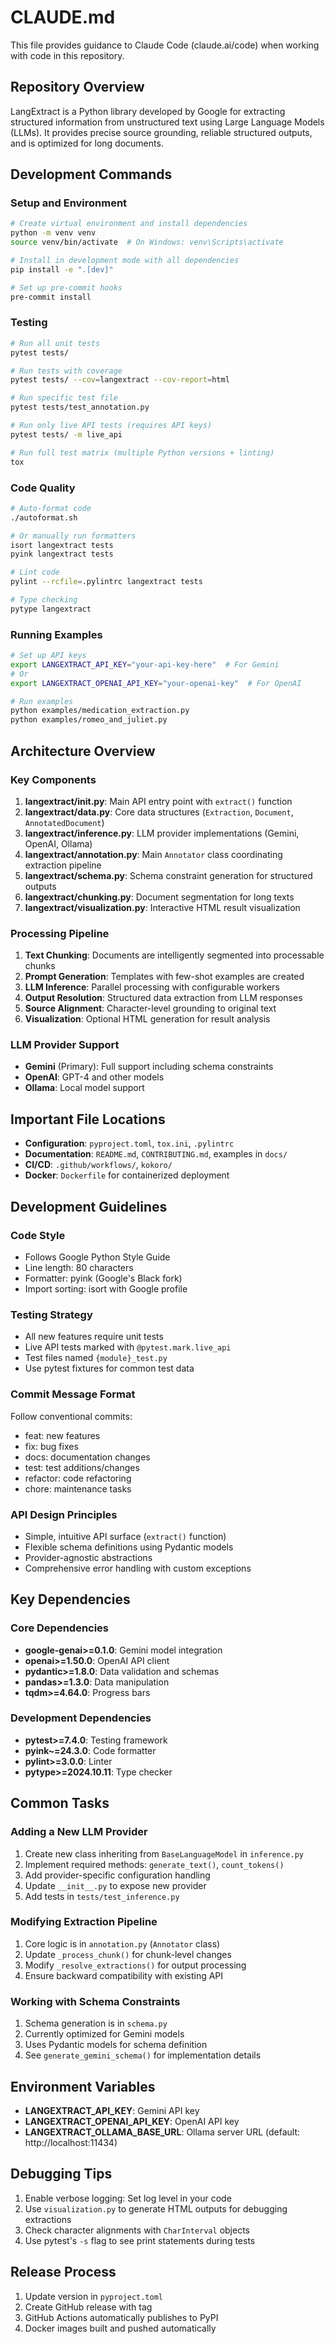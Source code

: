 # CLAUDE.md

This file provides guidance to Claude Code (claude.ai/code) when working with code in this repository.

## Repository Overview

LangExtract is a Python library developed by Google for extracting structured information from unstructured text using Large Language Models (LLMs). It provides precise source grounding, reliable structured outputs, and is optimized for long documents.

## Development Commands

### Setup and Environment
```bash
# Create virtual environment and install dependencies
python -m venv venv
source venv/bin/activate  # On Windows: venv\Scripts\activate

# Install in development mode with all dependencies
pip install -e ".[dev]"

# Set up pre-commit hooks
pre-commit install
```

### Testing
```bash
# Run all unit tests
pytest tests/

# Run tests with coverage
pytest tests/ --cov=langextract --cov-report=html

# Run specific test file
pytest tests/test_annotation.py

# Run only live API tests (requires API keys)
pytest tests/ -m live_api

# Run full test matrix (multiple Python versions + linting)
tox
```

### Code Quality
```bash
# Auto-format code
./autoformat.sh

# Or manually run formatters
isort langextract tests
pyink langextract tests

# Lint code
pylint --rcfile=.pylintrc langextract tests

# Type checking
pytype langextract
```

### Running Examples
```bash
# Set up API keys
export LANGEXTRACT_API_KEY="your-api-key-here"  # For Gemini
# Or
export LANGEXTRACT_OPENAI_API_KEY="your-openai-key"  # For OpenAI

# Run examples
python examples/medication_extraction.py
python examples/romeo_and_juliet.py
```

## Architecture Overview

### Key Components

1. **langextract/__init__.py**: Main API entry point with `extract()` function
2. **langextract/data.py**: Core data structures (`Extraction`, `Document`, `AnnotatedDocument`)
3. **langextract/inference.py**: LLM provider implementations (Gemini, OpenAI, Ollama)
4. **langextract/annotation.py**: Main `Annotator` class coordinating extraction pipeline
5. **langextract/schema.py**: Schema constraint generation for structured outputs
6. **langextract/chunking.py**: Document segmentation for long texts
7. **langextract/visualization.py**: Interactive HTML result visualization

### Processing Pipeline

1. **Text Chunking**: Documents are intelligently segmented into processable chunks
2. **Prompt Generation**: Templates with few-shot examples are created
3. **LLM Inference**: Parallel processing with configurable workers
4. **Output Resolution**: Structured data extraction from LLM responses
5. **Source Alignment**: Character-level grounding to original text
6. **Visualization**: Optional HTML generation for result analysis

### LLM Provider Support

- **Gemini** (Primary): Full support including schema constraints
- **OpenAI**: GPT-4 and other models
- **Ollama**: Local model support

## Important File Locations

- **Configuration**: `pyproject.toml`, `tox.ini`, `.pylintrc`
- **Documentation**: `README.md`, `CONTRIBUTING.md`, examples in `docs/`
- **CI/CD**: `.github/workflows/`, `kokoro/`
- **Docker**: `Dockerfile` for containerized deployment

## Development Guidelines

### Code Style
- Follows Google Python Style Guide
- Line length: 80 characters
- Formatter: pyink (Google's Black fork)
- Import sorting: isort with Google profile

### Testing Strategy
- All new features require unit tests
- Live API tests marked with `@pytest.mark.live_api`
- Test files named `{module}_test.py`
- Use pytest fixtures for common test data

### Commit Message Format
Follow conventional commits:
- feat: new features
- fix: bug fixes
- docs: documentation changes
- test: test additions/changes
- refactor: code refactoring
- chore: maintenance tasks

### API Design Principles
- Simple, intuitive API surface (`extract()` function)
- Flexible schema definitions using Pydantic models
- Provider-agnostic abstractions
- Comprehensive error handling with custom exceptions

## Key Dependencies

### Core Dependencies
- **google-genai>=0.1.0**: Gemini model integration
- **openai>=1.50.0**: OpenAI API client
- **pydantic>=1.8.0**: Data validation and schemas
- **pandas>=1.3.0**: Data manipulation
- **tqdm>=4.64.0**: Progress bars

### Development Dependencies
- **pytest>=7.4.0**: Testing framework
- **pyink~=24.3.0**: Code formatter
- **pylint>=3.0.0**: Linter
- **pytype>=2024.10.11**: Type checker

## Common Tasks

### Adding a New LLM Provider
1. Create new class inheriting from `BaseLanguageModel` in `inference.py`
2. Implement required methods: `generate_text()`, `count_tokens()`
3. Add provider-specific configuration handling
4. Update `__init__.py` to expose new provider
5. Add tests in `tests/test_inference.py`

### Modifying Extraction Pipeline
1. Core logic is in `annotation.py` (`Annotator` class)
2. Update `_process_chunk()` for chunk-level changes
3. Modify `_resolve_extractions()` for output processing
4. Ensure backward compatibility with existing API

### Working with Schema Constraints
1. Schema generation is in `schema.py`
2. Currently optimized for Gemini models
3. Uses Pydantic models for schema definition
4. See `generate_gemini_schema()` for implementation details

## Environment Variables

- **LANGEXTRACT_API_KEY**: Gemini API key
- **LANGEXTRACT_OPENAI_API_KEY**: OpenAI API key
- **LANGEXTRACT_OLLAMA_BASE_URL**: Ollama server URL (default: http://localhost:11434)

## Debugging Tips

1. Enable verbose logging: Set log level in your code
2. Use `visualization.py` to generate HTML outputs for debugging extractions
3. Check character alignments with `CharInterval` objects
4. Use pytest's `-s` flag to see print statements during tests

## Release Process

1. Update version in `pyproject.toml`
2. Create GitHub release with tag
3. GitHub Actions automatically publishes to PyPI
4. Docker images built and pushed automatically